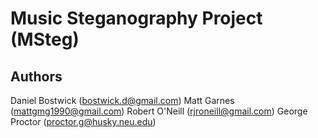 # Music Steganography Project (MSteg)

## Authors

Daniel Bostwick (bostwick.d@gmail.com)
Matt Garnes     (mattgmg1990@gmail.com)
Robert O'Neill  (rjroneill@gmail.com)
George Proctor  (proctor.g@husky.neu.edu)
